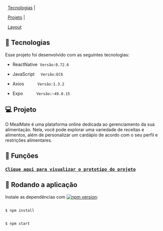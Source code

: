 

<p align="center">

  <a href="#-tecnologias">Tecnologias</a>&nbsp;|&nbsp;

  <a href="#-projeto">Projeto</a>&nbsp;|&nbsp;

  <a href="#-layout">Layout</a>

</p>




## 🚀 Tecnologias




Esse projeto foi desenvolvido com as seguintes tecnologias:




- ReactNative  `Versão:0.72.6`

- JavaScript     `Versão:EC6`

- Axios           `Versão:1.3.2`

- Expo           `Versão:~49.0.15`





## 💻 Projeto




O MealMate é uma plataforma online dedicada ao gerenciamento da sua alimentação. Nela, você pode explorar uma variedade de receitas e alimentos, além de personalizar um cardápio de acordo com o seu perfil e restrições alimentares.




## 🔖 Funções











### [`Clique aqui para visualizar o prototipo do projeto`](https://www.figma.com/file/pMPveCFIYcxSXWigcRhiIo/Aplicativo?type=design&node-id=0%3A1&mode=design&t=zEJOQiOb3NedZey0-1)




## :memo: Rodando a aplicação




Instale as dependências com [![npm version](https://img.shields.io/npm/v/react-native-maps.svg?style=flat)](https://docs.npmjs.com/getting-started):



```

$ npm install

```


```

$ npm start

```
